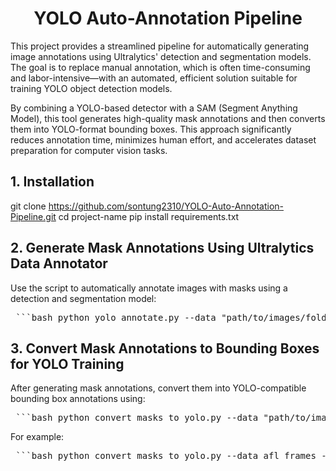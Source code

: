 
<h1 align="center">YOLO Auto-Annotation Pipeline</h1>

This project provides a streamlined pipeline for automatically generating image annotations using Ultralytics' detection and segmentation models. The goal is to replace manual annotation, which is often time-consuming and labor-intensive—with an automated, efficient solution suitable for training YOLO object detection models.

By combining a YOLO-based detector with a SAM (Segment Anything Model), this tool generates high-quality mask annotations and then converts them into YOLO-format bounding boxes. This approach significantly reduces annotation time, minimizes human effort, and accelerates dataset preparation for computer vision tasks.

## 1. Installation
git clone https://github.com/sontung2310/YOLO-Auto-Annotation-Pipeline.git
cd project-name
pip install requirements.txt

## 2. Generate Mask Annotations Using Ultralytics Data Annotator
Use the script to automatically annotate images with masks using a detection and segmentation model:
<pre> ```bash python yolo_annotate.py --data "path/to/images/folder" --det_model yolo11x.pt --sam_model sam2_b.pt --output_dir "path/to/saved/folder" ``` </pre>

## 3. Convert Mask Annotations to Bounding Boxes for YOLO Training
After generating mask annotations, convert them into YOLO-compatible bounding box annotations using:

<pre> ```bash python convert_masks_to_yolo.py --data "path/to/images/folder" --annotation_dir "path/to/annotation/folder" --output_dir "path/to/saved/folder" ``` </pre>

For example:

<pre> ```bash python convert_masks_to_yolo.py --data afl_frames --annotation_dir afl_frames_auto_annotate_labels --output_dir afl_frames_yolo ``` </pre>

